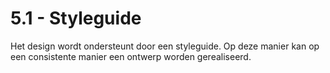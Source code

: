 # 5.1 - Styleguide

Het design wordt ondersteunt door een styleguide. Op deze manier kan op een consistente manier een ontwerp worden gerealiseerd.

